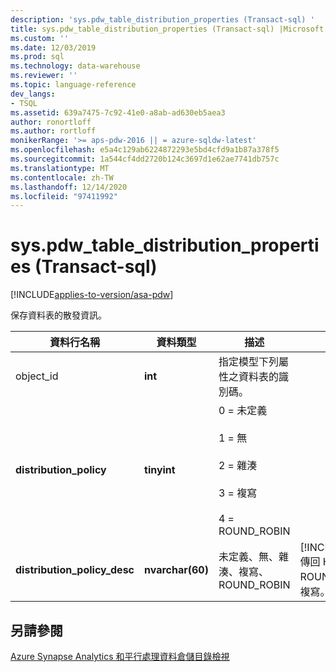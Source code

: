 ```yaml
---
description: 'sys.pdw_table_distribution_properties (Transact-sql) '
title: sys.pdw_table_distribution_properties (Transact-sql) |Microsoft Docs
ms.custom: ''
ms.date: 12/03/2019
ms.prod: sql
ms.technology: data-warehouse
ms.reviewer: ''
ms.topic: language-reference
dev_langs:
- TSQL
ms.assetid: 639a7475-7c92-41e0-a8ab-ad630eb5aea3
author: ronortloff
ms.author: rortloff
monikerRange: '>= aps-pdw-2016 || = azure-sqldw-latest'
ms.openlocfilehash: e5a4c129ab6224872293e5bd4cfd9a1b87a378f5
ms.sourcegitcommit: 1a544cf4dd2720b124c3697d1e62ae7741db757c
ms.translationtype: MT
ms.contentlocale: zh-TW
ms.lasthandoff: 12/14/2020
ms.locfileid: "97411992"
---
```

# <a name="syspdw_table_distribution_properties-transact-sql"></a>sys.pdw_table_distribution_properties (Transact-sql) 
[!INCLUDE[applies-to-version/asa-pdw](../../includes/applies-to-version/asa-pdw.md)]

  保存資料表的散發資訊。  
  
|資料行名稱|資料類型|描述|範圍|  
|-----------------|---------------|-----------------|-----------|  
|object_id|**int**|指定模型下列屬性之資料表的識別碼。||  
|**distribution_policy**|**tinyint**|0 = 未定義<br /><br /> 1 = 無<br /><br /> 2 = 雜湊<br /><br /> 3 = 複寫<br /><br /> 4 = ROUND_ROBIN||  
|**distribution_policy_desc**|**nvarchar(60)**|未定義、無、雜湊、複寫、ROUND_ROBIN|[!INCLUDE[ssSDW](../../includes/sssdw-md.md)] 傳回 HASH、ROUND_ROBIN 或複寫。|  
  
## <a name="see-also"></a>另請參閱  
 [Azure Synapse Analytics 和平行處理資料倉儲目錄檢視](../../relational-databases/system-catalog-views/sql-data-warehouse-and-parallel-data-warehouse-catalog-views.md)  
  
  
